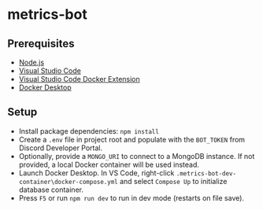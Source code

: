 # metrics-bot

## Prerequisites

-   [Node.js](https://nodejs.org/en/download/)
-   [Visual Studio Code](https://code.visualstudio.com/download)
-   [Visual Studio Code Docker Extension](https://marketplace.visualstudio.com/items?itemName=ms-azuretools.vscode-docker)
-   [Docker Desktop](https://www.docker.com/)

## Setup

-   Install package dependencies: `npm install`
-   Create a `.env` file in project root and populate with the `BOT_TOKEN` from Discord Developer Portal.
-   Optionally, provide a `MONGO_URI` to connect to a MongoDB instance. If not provided, a local Docker container will be used instead.
-   Launch Docker Desktop. In VS Code, right-click `.metrics-bot-dev-container\docker-compose.yml` and select `Compose Up` to initialize database container.
-   Press `F5` or run `npm run dev` to run in dev mode (restarts on file save).
